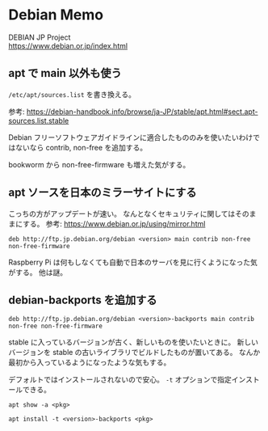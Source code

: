 # Debian Memo

DEBIAN JP Project\
<https://www.debian.or.jp/index.html>

## apt で main 以外も使う

`/etc/apt/sources.list` を書き換える。

参考: <https://debian-handbook.info/browse/ja-JP/stable/apt.html#sect.apt-sources.list.stable>

Debian フリーソフトウェアガイドラインに適合したもののみを使いたいわけではないなら
contrib, non-free を追加する。

bookworm から non-free-firmware も増えた気がする。

## apt ソースを日本のミラーサイトにする

こっちの方がアップデートが速い。
なんとなくセキュリティに関してはそのままにする。
参考: <https://www.debian.or.jp/using/mirror.html>

`deb http://ftp.jp.debian.org/debian <version> main contrib non-free non-free-firmware`

Raspberry Pi は何もしなくても自動で日本のサーバを見に行くようになった気がする。
他は謎。

## debian-backports を追加する

`deb http://ftp.jp.debian.org/debian <version>-backports main contrib non-free non-free-firmware`

stable に入っているバージョンが古く、新しいものを使いたいときに。
新しいバージョンを stable の古いライブラリでビルドしたものが置いてある。
なんか最初から入っているようになったような気もする。

デフォルトではインストールされないので安心。
`-t` オプションで指定インストールできる。

`apt show -a <pkg>`

`apt install -t <version>-backports <pkg>`
